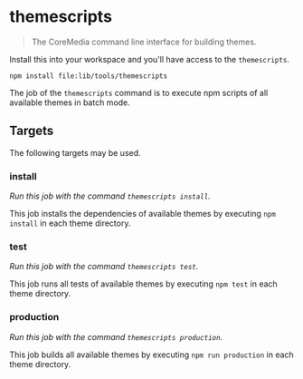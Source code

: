 # themescripts

> The CoreMedia command line interface for building themes.

Install this into your workspace and you'll have access to the `themescripts`.

```shell
npm install file:lib/tools/themescripts
```

The job of the `themescripts` command is to execute npm scripts of all available themes in batch mode.

## Targets

The following targets may be used.

### install

_Run this job with the command `themescripts install`._

This job installs the dependencies of available themes by executing `npm install` in each theme directory. 

### test

_Run this job with the command `themescripts test`._

This job runs all tests of available themes by executing `npm test` in each theme directory. 

### production

_Run this job with the command `themescripts production`._

This job builds all available themes by executing `npm run production` in each theme directory. 

